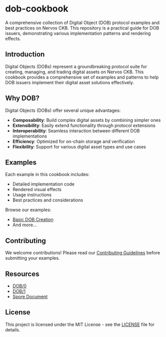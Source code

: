 # dob-cookbook
A comprehensive collection of Digital Object (DOB) protocol examples and best practices on Nervos CKB. This repository is a practical guide for DOB issuers, demonstrating various implementation patterns and rendering effects.


## Introduction

Digital Objects (DOBs) represent a groundbreaking protocol suite for creating, managing, and trading digital assets on Nervos CKB. This cookbook provides a comprehensive set of examples and patterns to help DOB issuers implement their digital asset solutions effectively.

## Why DOB?

Digital Objects (DOBs) offer several unique advantages:
- **Composability**: Build complex digital assets by combining simpler ones
- **Extensibility**: Easily extend functionality through protocol extensions
- **Interoperability**: Seamless interaction between different DOB implementations
- **Efficiency**: Optimized for on-chain storage and verification
- **Flexibility**: Support for various digital asset types and use cases

## Examples

Each example in this cookbook includes:
- Detailed implementation code
- Rendered visual effects
- Usage instructions
- Best practices and considerations

Browse our examples:
- [Basic DOB Creation](examples/basic-dob-creation.md)
- And more...

## Contributing

We welcome contributions! Please read our [Contributing Guidelines](CONTRIBUTING.md) before submitting your examples.

## Resources

- [DOB/0](https://github.com/sporeprotocol/spore-dob-0)
- [DOB/1](https://github.com/sporeprotocol/spore-dob-1)
- [Spore Document](docs.spore.pro)

## License

This project is licensed under the MIT License - see the [LICENSE](LICENSE) file for details.
